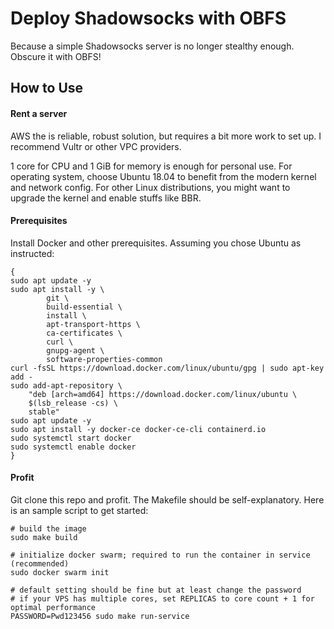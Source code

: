 # Deploy Shadowsocks with OBFS

Because a simple Shadowsocks server is no longer stealthy enough. Obscure it with OBFS!

## How to Use

#### Rent a server

AWS the is reliable, robust solution, but requires a bit more work to set up. I recommend Vultr or other VPC providers.

1 core for CPU and 1 GiB for memory is enough for personal use. For operating system, choose Ubuntu 18.04 to benefit from the modern kernel and network config. For other Linux distributions, you might want to upgrade the kernel and enable stuffs like BBR.

#### Prerequisites

Install Docker and other prerequisites. Assuming you chose Ubuntu as instructed:

```
{
sudo apt update -y
sudo apt install -y \
        git \
        build-essential \
        install \
        apt-transport-https \
        ca-certificates \
        curl \
        gnupg-agent \
        software-properties-common
curl -fsSL https://download.docker.com/linux/ubuntu/gpg | sudo apt-key add -
sudo add-apt-repository \
    "deb [arch=amd64] https://download.docker.com/linux/ubuntu \
    $(lsb_release -cs) \
    stable"
sudo apt update -y
sudo apt install -y docker-ce docker-ce-cli containerd.io
sudo systemctl start docker
sudo systemctl enable docker
}
```

#### Profit

Git clone this repo and profit. The Makefile should be self-explanatory. Here is an sample script to get started:

```
# build the image
sudo make build

# initialize docker swarm; required to run the container in service (recommended)
sudo docker swarm init

# default setting should be fine but at least change the password
# if your VPS has multiple cores, set REPLICAS to core count + 1 for optimal performance
PASSWORD=Pwd123456 sudo make run-service
```
